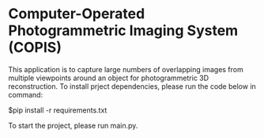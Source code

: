 # Computer-Operated Photogrammetric Imaging System (COPIS)

This application is to capture large numbers of overlapping images from multiple viewpoints around an object for photogrammetric 3D reconstruction.
To install prject dependencies, please run the code below in command:

$pip install -r requirements.txt

To start the project, please run main.py.